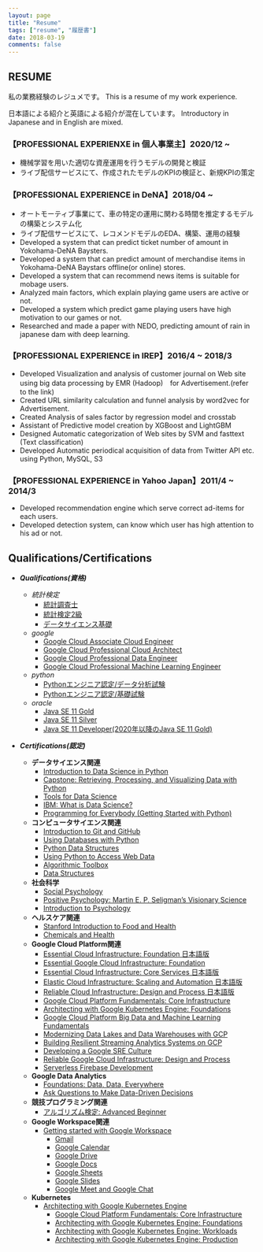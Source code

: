 ```yaml
---
layout: page
title: "Resume"
tags: ["resume", "履歴書"]
date: 2018-03-19
comments: false
---
```


## RESUME
私の業務経験のレジュメです。
This is a resume of my work experience. 

日本語による紹介と英語による紹介が混在しています。
Introductory in Japanese and in English are mixed.


### 【PROFESSIONAL EXPERIENXE in 個人事業主】2020/12 ~
 - 機械学習を用いた適切な資産運用を行うモデルの開発と検証
 - ライブ配信サービスにて、作成されたモデルのKPIの検証と、新規KPIの策定

### 【PROFESSIONAL EXPERIENCE in DeNA】2018/04 ~
 - オートモーティブ事業にて、車の特定の運用に関わる時間を推定するモデルの構築とシステム化
 - ライブ配信サービスにて、レコメンドモデルのEDA、構築、運用の経験
 - Developed a system that can predict ticket number of amount in Yokohama-DeNA Baysters.
 - Developed a system that can predict amount of merchandise items in Yokohama-DeNA Baystars offline(or online) stores.
 - Developed a system that can recommend news items is suitable for mobage users.
 - Analyzed main factors, which explain playing game users are active or not. 
 - Developed a system which predict game playing users have high motivation to our games or not.
 - Researched and made a paper with NEDO, predicting amount of rain in japanese dam with deep learning.
 
 
### 【PROFESSIONAL EXPERIENCE in IREP】2016/4 ~ 2018/3
 - Developed Visualization and analysis of customer journal on Web site using big data processing by EMR (Hadoop)　for Advertisement.(refer to the link)
 - Created URL similarity calculation and funnel analysis by word2vec for Advertisement.
 - Created Analysis of sales factor by regression model and crosstab
 - Assistant of Predictive model creation by XGBoost and LightGBM
 - Designed Automatic categorization of Web sites by SVM and fasttext (Text classification)
 - Developed Automatic periodical acquisition of data from Twitter API etc. using Python, MySQL, S3


### 【PROFESSIONAL EXPERIENCE in Yahoo Japan】2011/4 ~ 2014/3
 - Developed recommendation engine which serve correct ad-items for each users.
 - Developed detection system, can know which user has high attention to his ad or not.


## Qualifications/Certifications
 - ***Qualifications(資格)***
   - *統計検定*
	 - [統計調査士](https://user-images.githubusercontent.com/4949982/103746695-d5ce5700-5044-11eb-95ae-a715b790a189.png)
	 - [統計検定2級](https://user-images.githubusercontent.com/4949982/102600946-d4ef8700-4162-11eb-8607-c3f31d475afc.png)
	 - [データサイエンス基礎](https://user-images.githubusercontent.com/4949982/132152238-77caa0c4-22a8-41de-8de0-b39d146436d0.png)
   - *google*
	 - [Google Cloud Associate Cloud Engineer](https://user-images.githubusercontent.com/4949982/111018235-0a6ede00-83fb-11eb-9081-a8bb654f5e21.png)
	 - [Google Cloud Professional Cloud Architect](https://user-images.githubusercontent.com/4949982/113481264-7bbe2000-94d3-11eb-8d9d-5d2c9d403f2f.png)
	 - [Google Cloud Professional Data Engineer](https://user-images.githubusercontent.com/4949982/111860752-0c9de300-898d-11eb-8bca-aa3f1713a1ab.png)
	 - [Google Cloud Professional Machine Learning Engineer](https://user-images.githubusercontent.com/4949982/113427171-8ca55d80-940f-11eb-8ecb-8c6048bffee5.png)
   - *python*
	 - [Pythonエンジニア認定/データ分析試験](https://user-images.githubusercontent.com/4949982/102969927-edccb380-4539-11eb-80c4-ae1f92a84267.png)
	 - [Pythonエンジニア認定/基礎試験](https://user-images.githubusercontent.com/4949982/102303112-d1f76980-3f9d-11eb-923b-cb90165f8ef7.png) 
   - *oracle*
	 - [Java SE 11 Gold](https://user-images.githubusercontent.com/4949982/115006787-38f14480-9ee4-11eb-89be-6b6153afe926.png)
	 - [Java SE 11 Silver](https://user-images.githubusercontent.com/4949982/115006761-32fb6380-9ee4-11eb-958e-76be3f7bd040.png)
	 - [Java SE 11 Developer(2020年以降のJava SE 11 Gold)](https://user-images.githubusercontent.com/4949982/115006773-368eea80-9ee4-11eb-8268-d08e12ac9278.png)

 - ***Certifications(認定)***
   - **データサイエンス関連**
	 - [Introduction to Data Science in Python](https://www.coursera.org/account/accomplishments/certificate/5L7UVY6P68ZL)
	 - [Capstone: Retrieving, Processing, and Visualizing Data with Python](https://www.coursera.org/account/accomplishments/certificate/YPBT5C8TZMNZ)
	 - [Tools for Data Science](https://www.coursera.org/account/accomplishments/certificate/7Z9QFPPHYTE8)
	 - [IBM: What is Data Science?](https://www.coursera.org/account/accomplishments/certificate/KRRWG539W8QD)
	 - [Programming for Everybody (Getting Started with Python)](https://www.coursera.org/account/accomplishments/certificate/CUNWREBBDWUC)
   - **コンピュータサイエンス関連**
	 - [Introduction to Git and GitHub](https://coursera.org/share/66680577ccfa2699e9399478009f5109)
	 - [Using Databases with Python](https://coursera.org/share/18c22b39a4f4c93e6ba1a291b4d8e692)
	 - [Python Data Structures](https://coursera.org/share/0ff202d0e263ca3a3065410d13e41416)
	 - [Using Python to Access Web Data](https://coursera.org/share/99a7e98f8398efbb97ab28d2467e3214)
	 - [Algorithmic Toolbox](https://coursera.org/share/d28462e41bfd56aa67644a9196403566)
	 - [Data Structures](https://coursera.org/share/84c55390f39e963ec818e776723a28bc)
   - **社会科学**
	 - [Social Psychology](https://coursera.org/share/258278334c9e41e3f572c74400e6a7ad)
	 - [Positive Psychology: Martin E. P. Seligman’s Visionary Science](https://coursera.org/share/c0d51e9485e6d03af8a2f8ea76c56aa4)
	 - [Introduction to Psychology](https://coursera.org/share/7a8806715150fba87f7b3f8b2769cdc8)
   - **ヘルスケア関連**
	 - [Stanford Introduction to Food and Health](https://coursera.org/share/cfa4cb7dd4ec085f58dae746e4b9c855)
	 - [Chemicals and Health](https://coursera.org/share/222c6409ef5b8c511de204535417b26e)
   - **Google Cloud Platform関連**
	 - [Essential Cloud Infrastructure: Foundation 日本語版](https://coursera.org/share/bd9a57831323511d7e657e37f6f4f5de)
	 - [Essential Google Cloud Infrastructure: Foundation](https://coursera.org/share/1c16138ca5dbcc3834ac238919f70b3a)
	 - [Essential Cloud Infrastructure: Core Services 日本語版](https://coursera.org/share/c4c5594b6866c68b80dcf9baa1ae74b1)
	 - [Elastic Cloud Infrastructure: Scaling and Automation 日本語版](https://coursera.org/share/c30d73bf7acaa3cbae0c9a57db7eb075)
	 - [Reliable Cloud Infrastructure: Design and Process 日本語版](https://coursera.org/share/f1ba40b5fe9f0e9782cead8125417844)
	 - [Google Cloud Platform Fundamentals: Core Infrastructure](https://coursera.org/share/eff844a4994641d63812d1acbb2c52c1)
	 - [Architecting with Google Kubernetes Engine: Foundations](https://coursera.org/share/60bf792250f7870764417829ec13af05)
	 - [Google Cloud Platform Big Data and Machine Learning Fundamentals](https://coursera.org/share/0c8c5e6b871101fefc3c9030786f3526)
	 - [Modernizing Data Lakes and Data Warehouses with GCP](https://coursera.org/share/9671560dab2c4ee38e7aca2a1c9c9b4d)
	 - [Building Resilient Streaming Analytics Systems on GCP](https://coursera.org/share/338990e47e472edd925afb13b9980477)
	 - [Developing a Google SRE Culture](https://coursera.org/share/cc33a23681f76a50aaa224fa9beb9b0a) 
	 - [Reliable Google Cloud Infrastructure: Design and Process](https://coursera.org/share/001b5634dbc2ee6382e8c07df0c37505)
	 - [Serverless Firebase Development](https://www.linkedin.com/posts/gimpei-kobayashi-208bba2a_serverless-firebase-development-activity-6788833955950010368-lnko)
   - **Google Data Analytics**
	 - [Foundations: Data, Data, Everywhere](https://coursera.org/share/7b708b3aca16db14ac4177ee2e34d6ee)
	 - [Ask Questions to Make Data-Driven Decisions](https://coursera.org/share/0958beba44fa9a845f51544efdb3cd97)
   - **競技プログラミング関連**
	 - [アルゴリズム検定: Advanced Beginner](https://user-images.githubusercontent.com/4949982/115851756-42d5f300-a462-11eb-84a6-985baa4830be.png)
   - **Google Workspace関連**
	 - [Getting started with Google Workspace](https://coursera.org/share/602a4a6938465a740c20cc015a6b2dca)
	   - [Gmail](https://coursera.org/share/968e8633be8156ef6a77ca8eb2ebdf04)
	   - [Google Calendar](https://coursera.org/share/751dc1fcd51a69a1eb089150cd6c1692)
	   - [Google Drive](https://coursera.org/share/51eb8763d3f098793080429a7dee93a2)
	   - [Google Docs](https://coursera.org/share/4fb728a62201429aec4931b51935a6d9)
	   - [Google Sheets](https://coursera.org/share/96e906279d73e08bce758831ccc0f561)
	   - [Google Slides](https://coursera.org/share/ccab992ebaf962c9b2106a8ea8d3a96d)
	   - [Google Meet and Google Chat](https://coursera.org/share/c2bcd6b322408dfcb5e217db0c74fa37)
   - **Kubernetes**
	 - [Architecting with Google Kubernetes Engine](https://coursera.org/share/99e52a5e457cab641963e6638145b62c)
	   - [Google Cloud Platform Fundamentals: Core Infrastructure](https://coursera.org/share/0d0cc0fe6510a40f7552016546667c9b)
	   - [Architecting with Google Kubernetes Engine: Foundations](https://coursera.org/share/2b4b13b27514415941a2db4f62b21531)
	   - [Architecting with Google Kubernetes Engine: Workloads](https://coursera.org/share/0de2d2465482106d83c49f9e28c5a906)
	   - [Architecting with Google Kubernetes Engine: Production](https://coursera.org/share/53d7c3ba01c2c9ceb2328916c8f57658)
  
